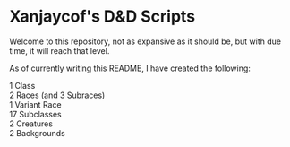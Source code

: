 # Xanjaycof's D&D Scripts
Welcome to this repository, not as expansive as it should be, but with due time, it will reach that level.

As of currently writing this README, I have created the following:

1 Class
<br>2 Races (and 3 Subraces)
<br>1 Variant Race
<br>17 Subclasses
<br>2 Creatures
<br>2 Backgrounds
